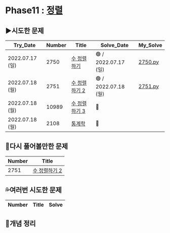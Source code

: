 # Phase11 : [정렬](https://www.acmicpc.net/step/9)



## ▶️시도한 문제

| Try_Date        | Number | Title                                                        | Solve_Date           | My_Solve               |
| --------------- | ------ | ------------------------------------------------------------ | -------------------- | ---------------------- |
| 2022.07.17 (일) | 2750   | [수 정렬하기](https://www.acmicpc.net/problem/2750) | 🟢 / 2022.07.17 (일) | [2750.py](./2750.py) |
| 2022.07.18 (월) | 2751 | [수 정렬하기 2](https://www.acmicpc.net/problem/2751) | 🟢 / 2022.07.18 (월) | [2751.py](./2751.py) |
| 2022.07.18 (월) | 10989 | [수 정렬하기 3](https://www.acmicpc.net/problem/10989) | 🔴 |  |
| 2022.07.18 (월) | 2108 | [통계학](https://www.acmicpc.net/problem/2108) | 🔴 |  |



## 💫다시 풀어볼만한 문제

| Number | Title                                                 |
| ------ | ----------------------------------------------------- |
| 2751   | [수 정렬하기 2](https://www.acmicpc.net/problem/2751) |



## 💦여러번 시도한 문제

| Number | Title | Solve |
| ------ | ----- | ----- |



## 📑개념 정리

```python

```

